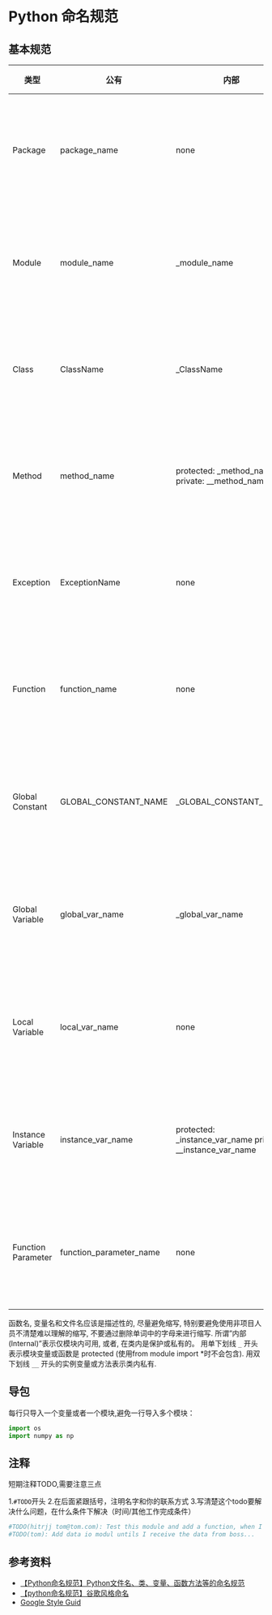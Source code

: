 # Python 命名规范

## 基本规范

| 类型               | 公有                    | 内部                                                       | 备注                |
| ------------------ | ----------------------- | ---------------------------------------------------------- | ------------------- |
| Package            | package_name            | none                                                       | 全小写+下划线式驼峰 |
| Module             | module_name             | _module_name                                               | 全小写+下划线式驼峰 |
| Class              | ClassName               | _ClassName                                                 | 首字母大写式驼峰    |
| Method             | method_name             | protected: _method_name private: __method_name             | 全小写+下划线式驼峰 |
| Exception          | ExceptionName           | none                                                       | 首字母大写式驼峰    |
| Function           | function_name           | none                                                       | 全小写+下划线式驼峰 |
| Global Constant    | GLOBAL_CONSTANT_NAME    | _GLOBAL_CONSTANT_NAME                                      | 全大写+下划线式驼峰 |
| Global Variable    | global_var_name         | _global_var_name                                           | 全小写+下划线式驼峰 |
| Local Variable     | local_var_name          | none                                                       | 全小写+下划线式驼峰 |
| Instance Variable  | instance_var_name       | protected: _instance_var_name private: __instance_var_name | 全小写+下划线式驼峰 |
| Function Parameter | function_parameter_name | none                                                       | 全小写+下划线式驼峰 |

函数名, 变量名和文件名应该是描述性的, 尽量避免缩写, 特别要避免使用非项目人员不清楚难以理解的缩写, 不要通过删除单词中的字母来进行缩写.
所谓”内部(Internal)”表示仅模块内可用, 或者, 在类内是保护或私有的。
用单下划线 `_` 开头表示模块变量或函数是 protected (使用from module import *时不会包含).
用双下划线 `__` 开头的实例变量或方法表示类内私有.

## 导包
每行只导入一个变量或者一个模块,避免一行导入多个模块：
```python
import os
import numpy as np
```

## 注释
短期注释TODO,需要注意三点

1.`#TODO`开头
2.在后面紧跟括号，注明名字和你的联系方式
3.写清楚这个todo要解决什么问题，在什么条件下解决（时间/其他工作完成条件）
```python
#TODO(hitrjj tom@tom.com): Test this module and add a function, when I have space time
#TODO(tom): Add data io modul untils I receive the data from boss...
```

## 参考资料
* [【Python命名规范】Python文件名、类、变量、函数方法等的命名规范](https://blog.csdn.net/chengyikang20/article/details/124706919)
* [【python命名规范】谷歌风格命名](https://blog.csdn.net/u014636245/article/details/89813732)
* [Google Style Guid](https://google.github.io/styleguide/pyguide.html)